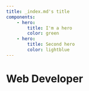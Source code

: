 ```yaml
---
title: _index.md's title
components:
    - hero:
        title: I'm a hero
        color: green
    - hero:
        title: Second hero
        color: lightblue
---
```


<h1>Web Developer</h1>